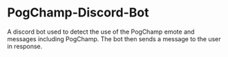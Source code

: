# PogChamp-Discord-Bot
A discord bot used to detect the use of the PogChamp emote and messages including PogChamp. The bot then sends a message to the user in response.
